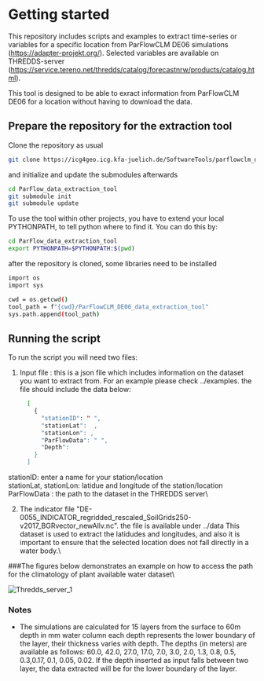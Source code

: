 # Getting started

This repository includes scripts and examples to extract time-series or variables for a specific location from ParFlowCLM DE06 simulations (https://adapter-projekt.org/). Selected variables are available on THREDDS-server (https://service.tereno.net/thredds/catalog/forecastnrw/products/catalog.html). 

This tool is designed to be able to exract information from ParFlowCLM DE06 for a location without having to download the data.

## Prepare the repository for the extraction tool

Clone the repository as usual

``` bash
git clone https://icg4geo.icg.kfa-juelich.de/SoftwareTools/parflowclm_de06_data_extraction_tool.git
```
and initialize and update the submodules afterwards

``` bash
cd ParFlow_data_extraction_tool
git submodule init 
git submodule update
```

To use the tool within other projects, you have to extend your local PYTHONPATH, to tell python where to find it. You can do this by:
``` bash
cd ParFlow_data_extraction_tool
export PYTHONPATH=$PYTHONPATH:$(pwd)
```
after the repository is cloned, some libraries need to be installed

``` bash
import os
import sys

cwd = os.getcwd()
tool_path = f"{cwd}/ParFlowCLM_DE06_data_extraction_tool"
sys.path.append(tool_path)
```
## Running the script
 To run the script you will need two files:
 1. Input file : this is a json file which includes information on the dataset you want to extract from. For an example please check ../examples.
    the file should include the data below:
    ``` bash
      [
        { 
          "stationID": " ",
          "stationLat":  ,
          "stationLon": ,
          "ParFlowData": " ",
          "Depth": 
        }
      ]  
     ```

stationID: enter a name for your station/location\
stationLat, stationLon: latidue and longitude of the station/location\
ParFlowData : the path to the dataset in the THREDDS server\

2. The indicator file "DE-0055_INDICATOR_regridded_rescaled_SoilGrids250-v2017_BGRvector_newAllv.nc". the file is available under ../data
   This dataset is used to extract the latidudes and longitudes, and also it is important to ensure that the selected location does not fall directly in a water body.\
   
###The figures below demonstrates an example on how to access the path for the climatology of plant available water dataset\

![Thredds_server_1](https://github.com/suadha93/ParFlow_data_extraction_tool/assets/139210041/25ebd9c1-7df8-4461-946c-2e93d4aa4dcf)




### Notes

- The simulations are calculated for 15 layers from the surface to 60m depth in mm water column each depth represents the lower boundary of the layer, their thickness varies with depth. The depths (in meters) are available as follows: 60.0, 42.0, 27.0, 17.0, 7.0, 3.0, 2.0, 1.3, 0.8, 0.5, 0.3,0.17, 0.1, 0.05, 0.02. If the depth inserted as input falls between two layer, the data extracted will be for the lower boundary of the layer. 
